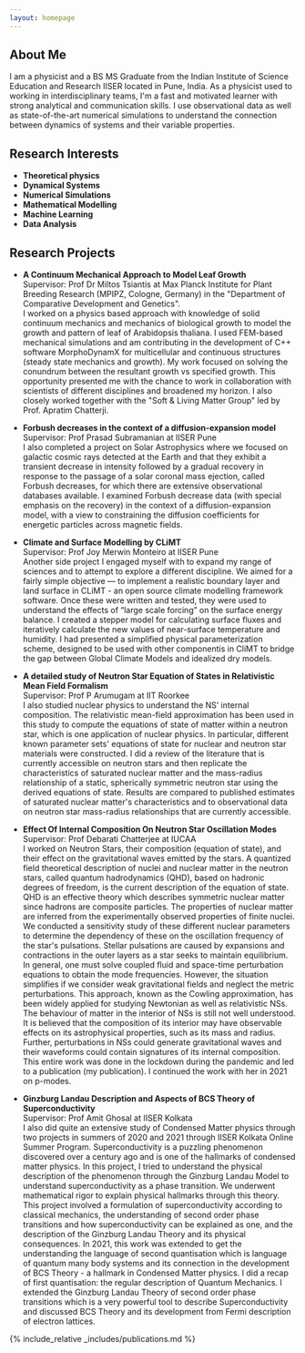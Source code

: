 ```yaml
---
layout: homepage
---
```


## About Me

I am a physicist and a BS MS Graduate from the Indian Institute of Science Education and Research IISER located in Pune, India. As a physicist used to working in interdisciplinary teams, I'm a fast and motivated learner with strong analytical and communication skills. I use observational data as well as state-of-the-art numerical simulations to understand the connection between dynamics of systems and their variable properties.

## Research Interests

- **Theoretical physics**
- **Dynamical Systems**
- **Numerical Simulations**
- **Mathematical Modelling** 
- **Machine Learning** 
- **Data Analysis**


## Research Projects

- **A Continuum Mechanical Approach to Model Leaf Growth**
<br>Supervisor: Prof Dr Miltos Tsiantis at Max Planck Institute for Plant Breeding Research (MPIPZ, Cologne, Germany) in the "Department of Comparative Development and Genetics".
<br>I worked on a physics based approach with knowledge of solid continuum mechanics and mechanics of biological growth to model the growth and pattern of leaf of Arabidopsis thaliana. I used FEM-based mechanical simulations and am contributing in the development of C++ software MorphoDynamX for multicellular and continuous structures (steady state mechanics and growth). My work focused on solving the conundrum between the resultant growth vs specified growth. This opportunity presented me with the chance to work in collaboration with scientists of different disciplines and broadened my horizon. I also closely worked together with the "Soft & Living Matter Group" led by Prof. Apratim Chatterji.

- **Forbush decreases in the context of a diffusion-expansion model**
<br>Supervisor: Prof Prasad Subramanian at IISER Pune
<br>I also completed a project on Solar Astrophysics where we focused on galactic cosmic rays detected at the Earth and that they exhibit a transient decrease in intensity followed by a gradual recovery in response to the passage of a solar coronal mass ejection, called Forbush decreases, for which there are extensive observational databases available. I examined Forbush decrease data (with special emphasis on the recovery) in the context of a diffusion-expansion model, with a view to constraining the diffusion coefficients for energetic particles across magnetic fields.

- **Climate and Surface Modelling by CLiMT**
<br>Supervisor: Prof Joy Merwin Monteiro at IISER Pune
<br>Another side project I engaged myself with to expand my range of sciences and to attempt to explore a different discipline. We aimed for a fairly simple objective — to implement a realistic boundary layer and land surface in CLiMT - an open source climate modelling framework software. Once these were written and tested, they were used to understand the effects of “large scale forcing” on the surface energy balance. I created a stepper model for calculating surface fluxes and iteratively calculate the new values of near-surface temperature and humidity. I had presented a simplified physical parameterization scheme, designed to be used with other componentis in CliMT to bridge the gap between Global Climate Models and idealized dry models.


- **A detailed study of Neutron Star Equation of States in Relativistic Mean Field Formalism**
<br>Supervisor: Prof P Arumugam at IIT Roorkee
<br>I also studied nuclear physics to understand the NS’ internal composition. The relativistic mean-field approximation has been used in this study to compute the equations of state of matter within a neutron star, which is one application of nuclear physics. In particular, different known parameter sets' equations of state for nuclear and neutron star materials were constructed. I did a review of the literature that is currently accessible on neutron stars and then replicate the characteristics of saturated nuclear matter and the mass-radius relationship of a static, spherically symmetric neutron star using the derived equations of state. Results are compared to published estimates of saturated nuclear matter's characteristics and to observational data on neutron star mass-radius relationships that are currently accessible.

- **Effect Of Internal Composition On Neutron Star Oscillation Modes**
<br>Supervisor: Prof Debarati Chatterjee at IUCAA
<br>I worked on Neutron Stars, their composition (equation of state), and their effect on the gravitational waves emitted by the stars. A quantized field theoretical description of nuclei and nuclear matter in the neutron stars, called quantum hadrodynamics (QHD), based on hadronic degrees of freedom, is the current description of the equation of state. QHD is an effective theory which describes symmetric nuclear matter since hadrons are composite particles. The properties of nuclear matter are inferred from the experimentally observed properties of finite nuclei. We conducted a sensitivity study of these different nuclear parameters to determine the dependency of these on the oscillation frequency of the star's pulsations. Stellar pulsations are caused by expansions and contractions in the outer layers as a star seeks to maintain equilibrium. In general, one must solve coupled fluid and space-time perturbation equations to obtain the mode frequencies. However, the situation simplifies if we consider weak gravitational fields and neglect the metric perturbations. This approach, known as the Cowling approximation, has been widely applied for studying Newtonian as well as relativistic NSs. The behaviour of matter in the interior of NSs is still not well understood. It is believed that the composition of its interior may have observable effects on its astrophysical properties, such as its mass and radius. Further, perturbations in NSs could generate gravitational waves and their waveforms could contain signatures of its internal composition. This entire work was done in the lockdown during the pandemic and led to a publication (my publication). I continued the work with her in 2021 on p-modes.

- **Ginzburg Landau Description and Aspects of BCS Theory of Superconductivity**
<br>Supervisor: Prof Amit Ghosal at IISER Kolkata
<br>I also did quite an extensive study of Condensed Matter physics through two projects in summers of 2020 and 2021 through IISER Kolkata Online Summer Program. Superconductivity is a puzzling phenomenon discovered over a century ago and is one of the hallmarks of condensed matter physics. In this project, I tried to understand the physical description of the phenomenon through the Ginzburg Landau Model to understand superconductivity as a phase transition. We underwent mathematical rigor to explain physical hallmarks through this theory. This project involved a formulation of superconductivity according to classical mechanics, the understanding of second order phase transitions and how superconductivity can be explained as one, and the description of the Ginzburg Landau Theory and its physical consequences. In 2021, this work was extended to get the understanding the language of second quantisation which is language of quantum many body systems and its connection in the development of BCS Theory - a hallmark in Condensed Matter physics. I did a recap of first quantisation: the regular description of Quantum Mechanics. I extended the Ginzburg Landau Theory of second order phase transitions which is a very powerful tool to describe Superconductivity and discussed BCS Theory and its development from Fermi description of electron lattices.


{% include_relative _includes/publications.md %}

